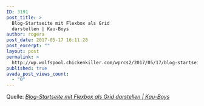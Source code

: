 ```yaml
---
ID: 3191
post_title: >
  Blog-Startseite mit Flexbox als Grid
  darstellen | Kau-Boys
author: rogera
post_date: 2017-05-17 16:11:28
post_excerpt: ""
layout: post
permalink: >
  http://wp.wolfspool.chickenkiller.com/wprcs2/2017/05/17/blog-startseite-mit-flexbox-als-grid-darstellen-kau-boys/
published: true
avada_post_views_count:
  - "0"
---
```

Quelle: <em><a href="https://kau-boys.de/3362/wordpress/blog-startseite-mit-flexbox-als-grid-darstellen">Blog-Startseite mit Flexbox als Grid darstellen | Kau-Boys</a></em>